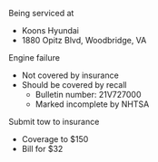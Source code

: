 Being serviced at
* Koons Hyundai
* 1880 Opitz Blvd, Woodbridge, VA

Engine failure
* Not covered by insurance
* Should be covered by recall
	* Bulletin number: 21V727000
	* Marked incomplete by NHTSA

Submit tow to insurance
- Coverage to $150
- Bill for $32